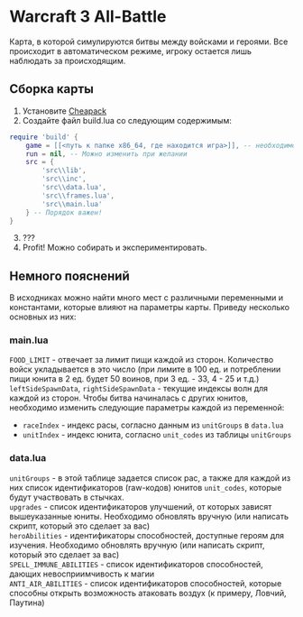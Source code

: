# Warcraft 3 All-Battle
Карта, в которой симулируются битвы между войсками и героями. Все происходит в автоматическом режиме, игроку остается лишь наблюдать за происходящим.

## Сборка карты
1. Установите [Cheapack](https://xgm.guru/p/wc3/cheapack)
2. Создайте файл build.lua со следующим содержимым:
```lua
require 'build' {
    game = [[<путь к папке x86_64, где находится игра>]], -- необходимо, если собираетесь запускать игру из-под IDE
    run = nil, -- Можно изменить при желании
    src = {
        'src\\lib',
        'src\\inc',
        'src\\data.lua',
        'src\\frames.lua',
        'src\\main.lua'
    } -- Порядок важен!
}
```
3. ???
4. Profit! Можно собирать и экспериментировать.

## Немного пояснений
В исходниках можно найти много мест с различными переменными и константами, которые влияют на параметры карты. Приведу несколько основных из них:

### main.lua
`FOOD_LIMIT` - отвечает за лимит пищи каждой из сторон. Количество войск укладывается в это число (при лимите в 100 ед. и потреблении пищи юнита в 2 ед. будет 50 воинов, при 3 ед. - 33, 4 - 25 и т.д.) \
`leftSideSpawnData`, `rightSideSpawnData` - текущие индексы волн для каждой из сторон. Чтобы битва начиналась с других юнитов, необходимо изменить следующие параметры каждой из переменной:
- `raceIndex` - индекс расы, согласно данным из `unitGroups` в `data.lua`
- `unitIndex` - индекс юнита, согласно `unit_codes` из таблицы `unitGroups`

### data.lua
`unitGroups` - в этой таблице задается список рас, а также для каждой из них список идентификаторов (raw-кодов) юнитов `unit_codes`, которые будут участвовать в стычках. \
`upgrades` - список идентификаторов улучшений, от которых зависят вышеуказанные юниты. Необходимо обновлять вручную (или написать скрипт, который это сделает за вас) \
`heroAbilities` - идентификаторы способностей, доступные героям для изучения. Необходимо обновлять вручную (или написать скрипт, который это сделает за вас) \
`SPELL_IMMUNE_ABILITIES` - список идентификаторов способностей, дающих невосприимчивость к магии \
`ANTI_AIR_ABILITIES` - список идентификаторов способностей, которые способны открыть возможность атаковать воздух (к примеру, Ловчий, Паутина)